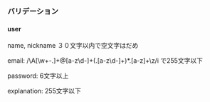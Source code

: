 ### バリデーション

#### user
name, nickname ３０文字以内で空文字はだめ

email: /\A[\w+\-.]+@[a-z\d\-]+(\.[a-z\d\-]+)*\.[a-z]+\z/i で255文字以下

password: 6文字以上

explanation: 255文字以下
